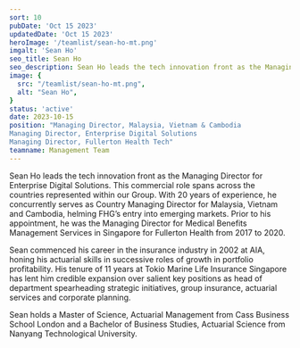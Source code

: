 ```yaml
---
sort: 10
pubDate: 'Oct 15 2023'
updatedDate: 'Oct 15 2023'
heroImage: '/teamlist/sean-ho-mt.png'
imgalt: 'Sean Ho'
seo_title: Sean Ho
seo_description: Sean Ho leads the tech innovation front as the Managing Director for Enterprise Digital Solutions. This commercial role spans across the countries represented within our Group.
image: {
  src: "/teamlist/sean-ho-mt.png",
  alt: "Sean Ho",
}
status: 'active'
date: 2023-10-15
position: "Managing Director, Malaysia, Vietnam & Cambodia
Managing Director, Enterprise Digital Solutions
Managing Director, Fullerton Health Tech"
teamname: Management Team
---
```


Sean Ho leads the tech innovation front as the Managing Director for Enterprise Digital Solutions. This commercial role spans across the countries represented within our Group. With 20 years of experience, he concurrently serves as Country Managing Director for Malaysia, Vietnam and Cambodia, helming FHG’s entry into emerging markets. Prior to his appointment, he was the Managing Director for Medical Benefits Management Services in Singapore for Fullerton Health from 2017 to 2020.

Sean commenced his career in the insurance industry in 2002 at AIA, honing his actuarial skills in successive roles of growth in portfolio profitability. His tenure of 11 years at Tokio Marine Life Insurance Singapore has lent him credible expansion over salient key positions as head of department spearheading strategic initiatives, group insurance, actuarial services and corporate planning.

Sean holds a Master of Science, Actuarial Management from Cass Business School London and a Bachelor of Business Studies, Actuarial Science from Nanyang Technological University. ​